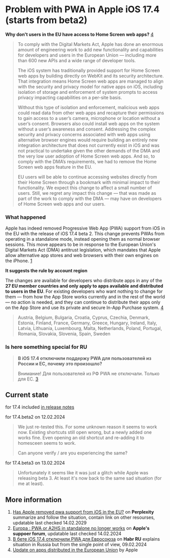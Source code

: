 # Problem with PWA in Apple iOS 17.4 (starts from beta2)

**Why don't users in the EU have access to Home Screen web apps?** [4](https://developer.apple.com/support/dma-and-apps-in-the-eu)

> To comply with the Digital Markets Act, Apple has done an enormous amount of engineering work to add new functionality and capabilities for developers and users in the European Union — including more than 600 new APIs and a wide range of developer tools.
>
> The iOS system has traditionally provided support for Home Screen web apps by building directly on WebKit and its security architecture. That integration means Home Screen web apps are managed to align with the security and privacy model for native apps on iOS, including isolation of storage and enforcement of system prompts to access privacy impacting capabilities on a per-site basis.
>
> Without this type of isolation and enforcement, malicious web apps could read data from other web apps and recapture their permissions to gain access to a user’s camera, microphone or location without a user’s consent. Browsers also could install web apps on the system without a user’s awareness and consent. Addressing the complex security and privacy concerns associated with web apps using alternative browser engines would require building an entirely new integration architecture that does not currently exist in iOS and was not practical to undertake given the other demands of the DMA and the very low user adoption of Home Screen web apps. And so, to comply with the DMA’s requirements, we had to remove the Home Screen web apps feature in the EU.
>
> EU users will be able to continue accessing websites directly from their Home Screen through a bookmark with minimal impact to their functionality. We expect this change to affect a small number of users. Still, we regret any impact this change — that was made as part of the work to comply with the DMA — may have on developers of Home Screen web apps and our users.


### What happened

Apple has indeed removed Progressive Web App (PWA) support from iOS in the EU with the release of iOS 17.4 beta 2. This change prevents PWAs from operating in a standalone mode, instead opening them as normal browser sessions. This move appears to be in response to the European Union's Digital Markets Act (DMA) antitrust legislation, which mandates that Apple allow alternative app stores and web browsers with their own engines on the iPhone. [1](https://www.perplexity.ai/search/6a34e8f6-362a-45de-9c8b-3fc09fb2ea42)

**It suggests the rule by account region**

The changes are available for developers who distribute apps in any of the **27 EU member countries and only apply to apps available and distributed to users in the EU**. For existing developers who want nothing to change for them — from how the App Store works currently and in the rest of the world — no action is needed, and they can continue to distribute their apps only on the App Store and use its private and secure In-App Purchase system. [4](https://developer.apple.com/support/dma-and-apps-in-the-eu)

> Austria, Belgium, Bulgaria, Croatia, Cyprus, Czechia, Denmark, Estonia, Finland, France, Germany, Greece, Hungary, Ireland, Italy, Latvia, Lithuania, Luxembourg, Malta, Netherlands, Poland, Portugal, Romania, Slovakia, Slovenia, Spain, Sweden


### Is here something special for RU

> **В iOS 17.4 отключили поддержу PWA для пользователей из России и ЕС, почему это произошло?**
> 
> Внимание! Для пользователей из РФ PWA не отключали. Только для EC.  [3](https://habr.com/ru/news/792578/)

## Current state

for 17.4 included [in release notes](https://developer.apple.com/support/dma-and-apps-in-the-eu#dev-qa)

for 17.4.beta2 on 12.02.2024
>We just re-tested this. For some unknown reason it seems to work now. Existing shortcuts still open wrong, but a newly added one works fine. Even opening an old shortcut and re-adding it to homesceen seems to work.
>
>Can anyone verify / are you experiencing the same?

for 17.4.beta3 on 13.02.2024
> Unfortunately it seems like it was just a glitch while Apple was releasing beta 3. At least it's now back to the same sad situation (for me at least).

## More information

1. [Has Apple removed pwa support from iOS in the EU?](https://www.perplexity.ai/search/6a34e8f6-362a-45de-9c8b-3fc09fb2ea42) on **Perplexity** summarize and follow the situation, contain link on other resourses, updatable last checked 14.02.2029
2. [Europa : PWA or A2HS in standalone no longer works](https://forums.developer.apple.com/forums/thread/745414) on **Apple's suppoer forum**, updatable last checked 14.02.2024
3. [В бете iOS 17.4 отключили PWA для Евросоюза](https://habr.com/ru/news/792578/) on **Habr RU** explains situation in Russia but from the single point of view, 09.02.2024
4. [Update on apps distributed in the European Union](https://developer.apple.com/support/dma-and-apps-in-the-eu) by Apple
